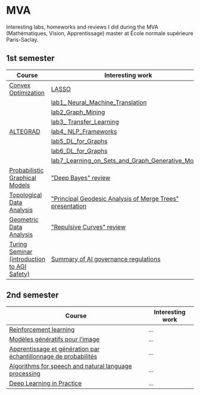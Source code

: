 # MVA
Interesting labs, homeworks and reviews I did during the MVA (Mathématiques, Vision, Apprentissage) master at École normale supérieure Paris-Saclay. 

## 1st semester
<table>
    <thead>
        <tr>
            <th>Course</th>
            <th>Interesting work</th>
        </tr>
    </thead>
    <tbody>
        <!-- Convex Optimization -->
        <tr>
            <td rowspan=1><a href="https://github.com/mathisemb/MVA/tree/main/convex_optimization">Convex Optimization</a></td>
            <td><a href="https://github.com/mathisemb/MVA/blob/main/convex_optimization/LASSO_HW3.ipynb">LASSO</a></td>
        </tr>
        <!-- ALTEGRAD -->
        <tr>
            <td rowspan=7><a href="https://github.com/mathisemb/MVA/tree/main/altegrad">ALTEGRAD</a></td>
            <td><a href="https://github.com/mathisemb/MVA/tree/main/altegrad/lab1_ Neural_Machine_Translation">lab1_ Neural_Machine_Translation</a></td>
        </tr>
        <tr>
            <td><a href="https://github.com/mathisemb/MVA/tree/main/altegrad/lab2_Graph_Mining">lab2_Graph_Mining</a></td>
        </tr>
        <tr>
            <td><a href="https://github.com/mathisemb/MVA/tree/main/altegrad/lab3_ Transfer_Learning">lab3_ Transfer_Learning</a></td>
        </tr>
        <tr>
            <td><a href="https://github.com/mathisemb/MVA/tree/main/altegrad/lab4_ NLP_Frameworks">lab4_ NLP_Frameworks</a></td>
        </tr>
        <tr>
            <td><a href="https://github.com/mathisemb/MVA/tree/main/altegrad/lab5_DL_for_Graphs">lab5_DL_for_Graphs</a></td>
        </tr>
        <tr>
            <td><a href="https://github.com/mathisemb/MVA/tree/main/altegrad/lab6_DL_for_Graphs">lab6_DL_for_Graphs</a></td>
        </tr>
        <tr>
            <td><a href="https://github.com/mathisemb/MVA/tree/main/altegrad/lab7_Learning_on_Sets_and_Graph_Generative_Models">lab7_Learning_on_Sets_and_Graph_Generative_Models</a></td>
        </tr>
        <!--Probabilistic Graphical Models -->
        <tr>
            <td rowspan=1><a href="https://github.com/mathisemb/MVA/tree/main/probabilistic_graphical_models">Probabilistic Graphical Models</a></td>
            <td><a href="https://github.com/mathisemb/MVA/blob/main/probabilistic_graphical_models/Deep_Bayes_Review.pdf">"Deep Bayes" review</a></td>
        </tr>
        <!-- Topological Data Analysis -->
        <tr>
            <td rowspan=1><a href="https://github.com/mathisemb/MVA/tree/main/topological_data_analysis">Topological Data Analysis</a></td>
            <td><a href="https://github.com/mathisemb/MVA/blob/main/topological_data_analysis/PGA_Presentation.pdf">"Principal Geodesic Analysis of Merge Trees" presentation</a></td>
        </tr>
        <!-- Geometric Data Analysis -->
        <tr>
            <td rowspan=1><a href="https://github.com/mathisemb/MVA/tree/main/geometric_data_analysis">Geometric Data Analysis</a></td>
            <td><a href="https://github.com/mathisemb/MVA/blob/main/geometric_data_analysis/Repulsive_Curves_Review.pdf">"Repulsive Curves" review</a></td>
        </tr>
        <!-- Turing Seminar (introduction to AGI Safety) -->
        <tr>
            <td rowspan=1><a href="https://github.com/mathisemb/MVA/blob/main/turing_seminar">Turing Seminar (introduction to AGI Safety)</a></td>
            <td><a href="https://github.com/mathisemb/MVA/blob/main/turing_seminar/Summary_AI_governance_regulations.pdf">Summary of AI governance regulations</a></td>
        </tr>
    </tbody>
</table>

## 2nd semester
<table>
    <thead>
        <tr>
            <th>Course</th>
            <th>Interesting work</th>
        </tr>
    </thead>
    <tbody>
        <!-- Reinforcement learning -->
        <tr>
            <td rowspan=1><a href="">Reinforcement learning</a></td>
            <td>...</td>
        </tr>
        <!-- Modèles génératifs pour l’image -->
        <tr>
            <td rowspan=1><a href="">Modèles génératifs pour l’image</a></td>
            <td>...</td>
        </tr>
        <!-- Apprentissage et génération par échantillonnage de probabilités -->
        <tr>
            <td rowspan=1><a href="">Apprentissage et génération par échantillonnage de probabilités</a></td>
            <td>...</td>
        </tr>
        <!-- Algorithms for speech and natural language processing -->
        <tr>
            <td rowspan=1><a href="">Algorithms for speech and natural language processing</a></td>
            <td>...</td>
        </tr>
        <!-- Deep Learning in Practice -->
        <tr>
            <td rowspan=1><a href="">Deep Learning in Practice</a></td>
            <td>...</td>
        </tr>
    </tbody>
</table>
